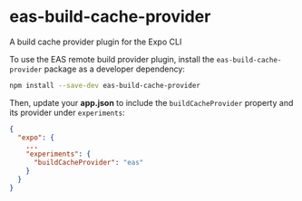 # eas-build-cache-provider

A build cache provider plugin for the Expo CLI

To use the EAS remote build provider plugin, install the `eas-build-cache-provider` package as a developer dependency:

```bash
npm install --save-dev eas-build-cache-provider
```

Then, update your **app.json** to include the `buildCacheProvider` property and its provider under `experiments`:

```json
{
  "expo": {
    ...
    "experiments": {
      "buildCacheProvider": "eas"
    }
  }
}
```
